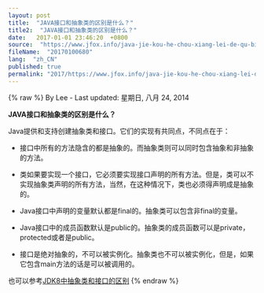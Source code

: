 ```yaml
---
layout: post
title:  "JAVA接口和抽象类的区别是什么？"
title2:  "JAVA接口和抽象类的区别是什么？"
date:   2017-01-01 23:46:20  +0800
source:  "https://www.jfox.info/java-jie-kou-he-chou-xiang-lei-de-qu-bie-shi-shi-me.html"
fileName:  "20170100680"
lang:  "zh_CN"
published: true
permalink: "2017/https://www.jfox.info/java-jie-kou-he-chou-xiang-lei-de-qu-bie-shi-shi-me.html"
---
```

{% raw %}
By Lee - Last updated: 星期日, 八月 24, 2014

**JAVA接口和抽象类的区别是什么？**

Java提供和支持创建抽象类和接口。它们的实现有共同点，不同点在于：

- 接口中所有的方法隐含的都是抽象的。而抽象类则可以同时包含抽象和非抽象的方法。

- 类如果要实现一个接口，它必须要实现接口声明的所有方法。但是，类可以不实现抽象类声明的所有方法，当然，在这种情况下，类也必须得声明成是抽象的。 

- Java接口中声明的变量默认都是final的。抽象类可以包含非final的变量。

- Java接口中的成员函数默认是public的。抽象类的成员函数可以是private，protected或者是public。

- 接口是绝对抽象的，不可以被实例化。抽象类也不可以被实例化，但是，如果它包含main方法的话是可以被调用的。

也可以参考[JDK8中抽象类和接口的区别](https://www.jfox.info/go.php?url=http://www.jfox.info/url.php?_src=&amp;isencode=1&amp;content=dGltZT0xNDA4ODgzMTYzNjI0JnVybD1odHRwJTNBJTJGJTJGd3d3LmphdmFjb2RlZ2Vla3MuY29tJTJGMjAxNCUyRjA0JTJGYWJzdHJhY3QtY2xhc3MtdmVyc3VzLWludGVyZmFjZS1pbi10aGUtamRrLTgtZXJhLmh0bWw=)
{% endraw %}